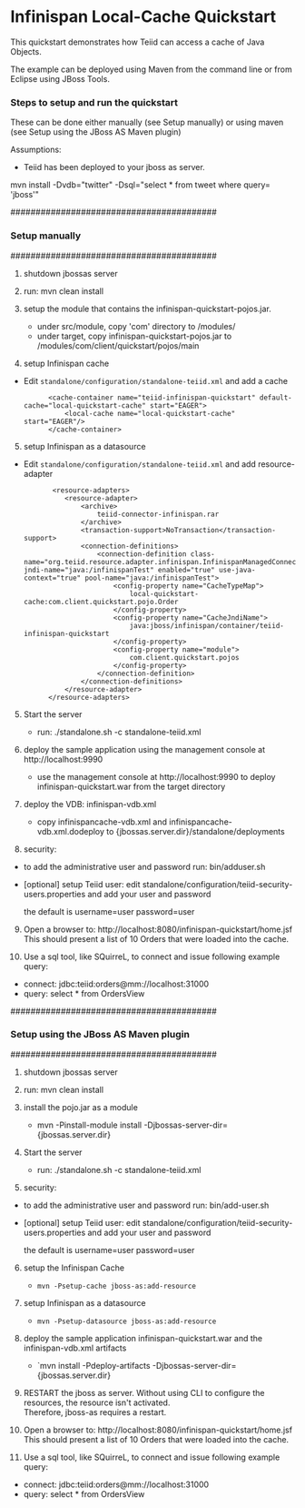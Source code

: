 Infinispan Local-Cache Quickstart
================================

This quickstart demonstrates how Teiid can access a cache of Java Objects.

The example can be deployed using Maven from the command line or from Eclipse using
JBoss Tools.

### Steps to setup and run the quickstart ###
These can be done either manually (see Setup manually) or using maven (see Setup using the JBoss AS Maven plugin) 

Assumptions:
-  Teiid has been deployed to your jboss as server.


mvn install -Dvdb="twitter" -Dsql="select * from tweet where query= 'jboss'"
	 
#########################################
### Setup manually
#########################################

1) shutdown jbossas server

2) run:  mvn clean install

3) setup the module that contains the infinispan-quickstart-pojos.jar.
	-	under  src/module,  copy 'com' directory to <jbossas-dir>/modules/
	-   under  target, copy  infinispan-quickstart-pojos.jar to <jbossas-dir>/modules/com/client/quickstart/pojos/main

4) setup Infinispan cache

* Edit `standalone/configuration/standalone-teiid.xml` and add a cache

            <cache-container name="teiid-infinispan-quickstart" default-cache="local-quickstart-cache" start="EAGER">
                <local-cache name="local-quickstart-cache" start="EAGER"/>
            </cache-container>
            
5) setup Infinispan as a datasource

* Edit `standalone/configuration/standalone-teiid.xml` and add resource-adapter

             <resource-adapters>
                <resource-adapter>
                    <archive>
                        teiid-connector-infinispan.rar
                    </archive>
                    <transaction-support>NoTransaction</transaction-support>
                    <connection-definitions>
                        <connection-definition class-name="org.teiid.resource.adapter.infinispan.InfinispanManagedConnectionFactory" jndi-name="java:/infinispanTest" enabled="true" use-java-context="true" pool-name="java:/infinispanTest">
                            <config-property name="CacheTypeMap">
                                local-quickstart-cache:com.client.quickstart.pojo.Order
                            </config-property>
                            <config-property name="CacheJndiName">
                                java:jboss/infinispan/container/teiid-infinispan-quickstart
                            </config-property>
                            <config-property name="module">
                                com.client.quickstart.pojos
                            </config-property>
                        </connection-definition>
                    </connection-definitions>
                </resource-adapter>
            </resource-adapters>

            
5) Start the server

	*  run:  ./standalone.sh -c standalone-teiid.xml

6) deploy the sample application using the management console at http://localhost:9990

	* use the management console at http://localhost:9990 to deploy infinispan-quickstart.war from the target directory
	
7) deploy the VDB: infinispan-vdb.xml

	* copy infinispancache-vdb.xml and infinispancache-vdb.xml.dodeploy to {jbossas.server.dir}/standalone/deployments	

8) security:

-  to add the administrative user and password run: bin/adduser.sh   
-  [optional] setup Teiid user:  edit standalone/configuration/teiid-security-users.properties and add your user and password

	the default is username=user   password=user

9) Open a browser to:  http://localhost:8080/infinispan-quickstart/home.jsf
This should present a list of 10 Orders that were loaded into the cache.

10) Use a sql tool, like SQuirreL, to connect and issue following example query:

-  connect:  jdbc:teiid:orders@mm://localhost:31000
-  query: select * from OrdersView



#########################################
### Setup using the JBoss AS Maven plugin
#########################################

1) shutdown jbossas server

2) run:  mvn clean install

3) install the pojo.jar as a module

	*  mvn -Pinstall-module install -Djbossas-server-dir={jbossas.server.dir}


4) Start the server

	*  run:  ./standalone.sh -c standalone-teiid.xml
	
5) security:

-  to add the administrative user and password run: bin/add-user.sh   
-  [optional] setup Teiid user:  edit standalone/configuration/teiid-security-users.properties and add your user and password

	the default is username=user   password=user
	

6) setup the Infinispan Cache

    * `mvn -Psetup-cache jboss-as:add-resource` 
    
7) setup Infinispan as a datasource
    
    * `mvn -Psetup-datasource jboss-as:add-resource`  
    
8) deploy the sample application infinispan-quickstart.war and the infinispan-vdb.xml artifacts

	* `mvn install -Pdeploy-artifacts -Djbossas-server-dir={jbossas.server.dir} 
	
9) RESTART the jboss as server.  Without using CLI to configure the resources, the resource isn't activated.  
		Therefore, jboss-as requires a restart.
	
10) Open a browser to:  http://localhost:8080/infinispan-quickstart/home.jsf
   This should present a list of 10 Orders that were loaded into the cache.

11) Use a sql tool, like SQuirreL, to connect and issue following example query:

-  connect:  jdbc:teiid:orders@mm://localhost:31000
-  query: select * from OrdersView
